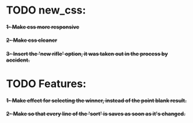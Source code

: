 # TODO new_css:

#### ~~1- Make css more responsive~~
#### ~~2- Make css cleaner~~
#### ~~3- Insert the 'new rifle' option, it was taken out in the process by accident.~~ 

# TODO Features:

#### ~~1- Make effect for selecting the winner, instead of the point blank result.~~
#### ~~2- Make so that every line of the 'sort' is saves as soon as it's changed.~~